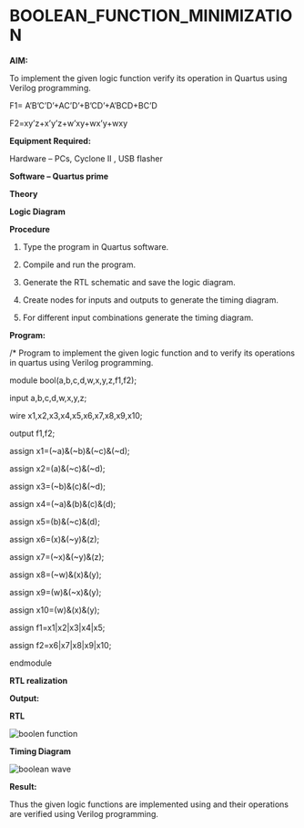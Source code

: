 # BOOLEAN_FUNCTION_MINIMIZATION

**AIM:**

To implement the given logic function verify its operation in Quartus using Verilog programming.

F1= A’B’C’D’+AC’D’+B’CD’+A’BCD+BC’D 

F2=xy’z+x’y’z+w’xy+wx’y+wxy

**Equipment Required:**

Hardware – PCs, Cyclone II , USB flasher

**Software – Quartus prime**

**Theory**

**Logic Diagram**

**Procedure**

1.	Type the program in Quartus software.

2.	Compile and run the program.

3.	Generate the RTL schematic and save the logic diagram.

4.	Create nodes for inputs and outputs to generate the timing diagram.

5.	For different input combinations generate the timing diagram.


**Program:**

/* Program to implement the given logic function and to verify its operations in quartus using Verilog programming. 

module bool(a,b,c,d,w,x,y,z,f1,f2);

input a,b,c,d,w,x,y,z;

wire x1,x2,x3,x4,x5,x6,x7,x8,x9,x10;

output f1,f2;

assign x1=(~a)&(~b)&(~c)&(~d);

assign x2=(a)&(~c)&(~d);

assign x3=(~b)&(c)&(~d);

assign x4=(~a)&(b)&(c)&(d);

assign x5=(b)&(~c)&(d);

assign x6=(x)&(~y)&(z);

assign x7=(~x)&(~y)&(z);

assign x8=(~w)&(x)&(y);

assign x9=(w)&(~x)&(y);

assign x10=(w)&(x)&(y);

assign f1=x1|x2|x3|x4|x5;

assign f2=x6|x7|x8|x9|x10;

endmodule


**RTL realization**

**Output:**

**RTL**

![boolen function](https://github.com/user-attachments/assets/167b9f4c-2483-4b6a-a130-6e5add00cd31)


**Timing Diagram**

![boolean wave ](https://github.com/user-attachments/assets/86cd08d6-926e-4bc0-aa22-e5d6ae92b651)


**Result:**

Thus the given logic functions are implemented using and their operations are verified using Verilog programming.

